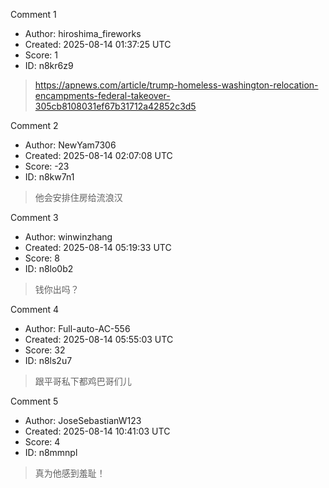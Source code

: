 Comment 1

- Author: hiroshima_fireworks
- Created: 2025-08-14 01:37:25 UTC
- Score: 1
- ID: n8kr6z9

> https://apnews.com/article/trump-homeless-washington-relocation-encampments-federal-takeover-305cb8108031ef67b31712a42852c3d5

Comment 2

- Author: NewYam7306
- Created: 2025-08-14 02:07:08 UTC
- Score: -23
- ID: n8kw7n1

> 他会安排住房给流浪汉

Comment 3

- Author: winwinzhang
- Created: 2025-08-14 05:19:33 UTC
- Score: 8
- ID: n8lo0b2

> 钱你出吗？

Comment 4

- Author: Full-auto-AC-556
- Created: 2025-08-14 05:55:03 UTC
- Score: 32
- ID: n8ls2u7

> 跟平哥私下都鸡巴哥们儿

Comment 5

- Author: JoseSebastianW123
- Created: 2025-08-14 10:41:03 UTC
- Score: 4
- ID: n8mmnpl

> 真为他感到羞耻！
